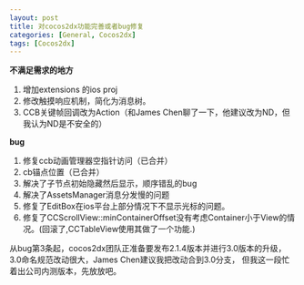 ```yaml
---
layout: post
title: 对cocos2dx功能完善或者bug修复
categories: [General, Cocos2dx]
tags: [Cocos2dx]
---
```


**不满足需求的地方**

1. 增加extensions 的ios proj
1. 修改触摸响应机制，简化为消息树。
1. CCB关键帧回调改为Action（和James Chen聊了一下，他建议改为ND，但我认为ND是不安全的）

**bug**
1. 修复ccb动画管理器空指针访问（已合并）
1. cb锚点位置（已合并）
1. 解决了子节点初始隐藏然后显示，顺序错乱的bug
1. 解决了AssetsManager消息分发慢的问题
1. 修复了EditBox在ios平台上部分情况下不显示光标的问题。
1. 修复了CCScrollView::minContainerOffset没有考虑Container小于View的情况。(回滚了,CCTableView使用其做了一个功能.)

从bug第3条起，cocos2dx团队正准备要发布2.1.4版本并进行3.0版本的升级，
3.0命名规范改动很大，James Chen建议我把改动合到3.0分支，
但我这一段忙着出公司内测版本，先放放吧。

